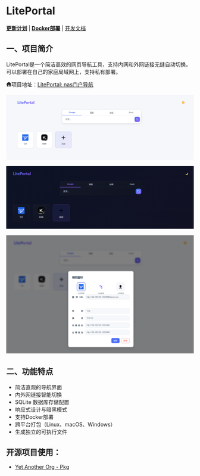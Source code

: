 # LitePortal

 **[更新计划](./docs/开发计划.md)** | **[Docker部署](./docs/Docker部署.md)** | [开发文档](./docs/开发文档.md)

## 一、项目简介

LitePortal是一个简洁高效的网页导航工具，支持内网和外网链接无缝自动切换。可以部署在自己的家庭局域网上，支持私有部署。

🛖项目地址：[LitePortal: nas门户导航](https://gitee.com/yumos/LitePortal)



![image-20250823084643150](./docs/image-20250823084643150.png)

![image-20250823084742186](./docs/image-20250823084742186.png)

![image-20250823084848140](./docs/image-20250823084848140.png)

## 二、功能特点

- 简洁直观的导航界面
- 内外网链接智能切换
- SQLite 数据库存储配置
- 响应式设计与暗黑模式
- 支持Docker部署
- 跨平台打包（Linux、macOS、Windows）
- 生成独立的可执行文件

## 开源项目使用：

+ [Yet Another Org - Pkg](https://github.com/yao-pkg)
